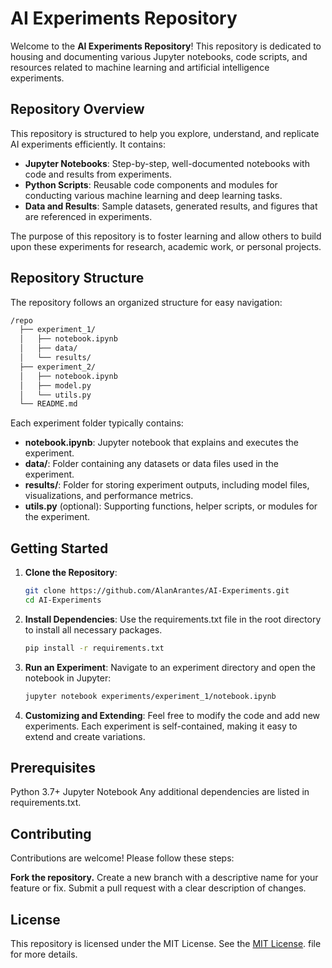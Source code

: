 # AI Experiments Repository

Welcome to the **AI Experiments Repository**! This repository is dedicated to housing and documenting various Jupyter notebooks, code scripts, and resources related to machine learning and artificial intelligence experiments.

## Repository Overview

This repository is structured to help you explore, understand, and replicate AI experiments efficiently. It contains:
- **Jupyter Notebooks**: Step-by-step, well-documented notebooks with code and results from experiments.
- **Python Scripts**: Reusable code components and modules for conducting various machine learning and deep learning tasks.
- **Data and Results**: Sample datasets, generated results, and figures that are referenced in experiments.

The purpose of this repository is to foster learning and allow others to build upon these experiments for research, academic work, or personal projects.

## Repository Structure

The repository follows an organized structure for easy navigation:

````markdown
/repo
  ├── experiment_1/
  │   ├── notebook.ipynb
  │   ├── data/
  │   └── results/
  ├── experiment_2/
  │   ├── notebook.ipynb
  │   ├── model.py
  │   └── utils.py
  └── README.md
````

Each experiment folder typically contains:
- **notebook.ipynb**: Jupyter notebook that explains and executes the experiment.
- **data/**: Folder containing any datasets or data files used in the experiment.
- **results/**: Folder for storing experiment outputs, including model files, visualizations, and performance metrics.
- **utils.py** (optional): Supporting functions, helper scripts, or modules for the experiment.

## Getting Started

1. **Clone the Repository**:
   ```bash
   git clone https://github.com/AlanArantes/AI-Experiments.git
   cd AI-Experiments
2. **Install Dependencies**:
Use the requirements.txt file in the root directory to install all necessary packages.
   ```bash
   pip install -r requirements.txt
3. **Run an Experiment**:
Navigate to an experiment directory and open the notebook in Jupyter:
   ```bash
   jupyter notebook experiments/experiment_1/notebook.ipynb
4. **Customizing and Extending**:
Feel free to modify the code and add new experiments. Each experiment is self-contained, making it easy to extend and create variations.

## Prerequisites
Python 3.7+
Jupyter Notebook
Any additional dependencies are listed in requirements.txt.

## Contributing
Contributions are welcome! Please follow these steps:

**Fork the repository.**
Create a new branch with a descriptive name for your feature or fix.
Submit a pull request with a clear description of changes.

## License
This repository is licensed under the MIT License. See the [MIT License](LICENSE). file for more details.
